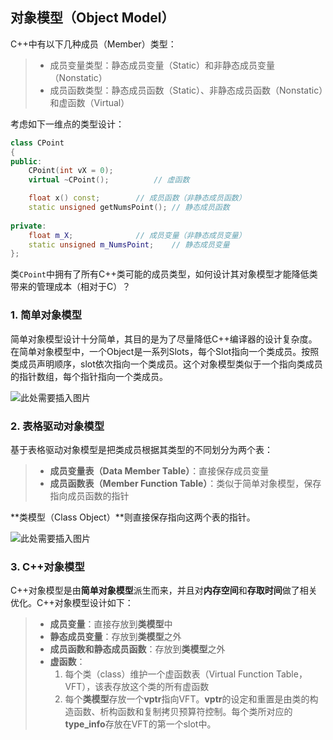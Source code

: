 ## 对象模型（Object Model）
C++中有以下几种成员（Member）类型：
> * 成员变量类型：静态成员变量（Static）和非静态成员变量（Nonstatic）
> * 成员函数类型：静态成员函数（Static）、非静态成员函数（Nonstatic）和虚函数（Virtual）

考虑如下一维点的类型设计：
```C++
class CPoint
{
public:
	CPoint(int vX = 0);
	virtual ~CPoint();  		// 虚函数

	float x() const;  		// 成员函数（非静态成员函数）
	static unsigned getNumsPoint(); // 静态成员函数
	
private:
	float m_X;  			// 成员变量（非静态成员变量）
	static unsigned m_NumsPoint;  	// 静态成员变量
};
```
类`CPoint`中拥有了所有C++类可能的成员类型，如何设计其对象模型才能降低类带来的管理成本（相对于C）？

### 1. 简单对象模型
简单对象模型设计十分简单，其目的是为了尽量降低C++编译器的设计复杂度。在简单对象模型中，一个Object是一系列Slots，每个Slot指向一个类成员。按照类成员声明顺序，slot依次指向一个类成员。这个对象模型类似于一个指向类成员的指针数组，每个指针指向一个类成员。

![此处需要插入图片](http://xx.com)

### 2. 表格驱动对象模型
基于表格驱动对象模型是把类成员根据其类型的不同划分为两个表：
> * **成员变量表（Data Member Table）**：直接保存成员变量
> * **成员函数表（Member Function Table）**：类似于简单对象模型，保存指向成员函数的指针

**类模型（Class Object）**则直接保存指向这两个表的指针。

![此处需要插入图片](http://xx.com)

### 3. C++对象模型
C++对象模型是由**简单对象模型**派生而来，并且对**内存空间**和**存取时间**做了相关优化。C++对象模型设计如下：
> * **成员变量**：直接存放到**类模型**中
> * **静态成员变量**：存放到**类模型**之外
> * **成员函数和静态成员函数**：存放到**类模型**之外
> * **虚函数**：
> 	1. 每个类（class）维护一个虚函数表（Virtual Function Table，VFT），该表存放这个类的所有虚函数
> 	2. 每个**类模型**存放一个**vptr**指向VFT。**vptr**的设定和重置是由类的构造函数、析构函数和复制拷贝预算符控制。每个类所对应的**type_info**存放在VFT的第一个slot中。
